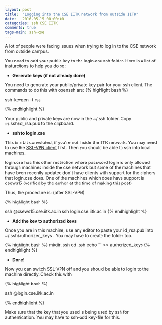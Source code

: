 ```yaml
---
layout: post
title:  "Logging into the CSE IITK network from outside IITK"
date:   2016-05-15 00:00:00
categories: ssh CSE IITK
comments: true
tags-main: ssh-cse
---
```


A lot of people were facing issues when trying to log in to the CSE network from outside campus.

You need to add your public key to the login.cse ssh folder. Here is a list of insturctions to help you do so:

* __Generate keys (if not already done)__

You need to generate your public/private key pair for your ssh client. The commands to do this with openssh are:
{% highlight bash %}

ssh-keygen -t rsa

{% endhighlight %}

Your public and private keys are now in the ~/.ssh folder. Copy ~/.ssh/id_rsa.pub to the clipboard.

* __ssh to login.cse__

This is a bit convoluted, if you're not inside the IITK network. You may need to use the [SSL-VPN client][SSL-VPN-link] first.
Then you should be able to ssh into local machines. 

login.cse has this other restriction where password login is only allowed through machines inside the cse network but some of the machines that have been recently updated don't have clients with support for the ciphers that login.cse does. One of the machines which does have support is csews15 (verified by the author at the time of making this post)

Thus, the procedure is: (after SSL-VPN)

{% highlight bash %}

ssh <username>@csews15.cse.iitk.ac.in
<enter password>
ssh login.cse.iitk.ac.in
<enter password again>
{% endhighlight %}

* __Add the key to authorized keys__

Once you are in this machine, use any editor to paste your id_rsa.pub into ~/.ssh/authorized_keys . You may have to create the folder too.

{% highlight bash %}
mkdir .ssh
cd .ssh
echo "<paste pubkey here>" >> authorized_keys
{% endhighlight %}

* __Done!__

Now you can switch SSL-VPN off and you should be able to login to the machine directly. Check this with

{% highlight bash %}

ssh <username>@login.cse.iitk.ac.in

{% endhighlight %}

Make sure that the key that you used is being used by ssh for authentication. You may have to ssh-add key-file for this.

[SSL-VPN-link]: http://www.iitk.ac.in/ccnew/index.php/13-network/99-how-to-use-ssl-vpn
